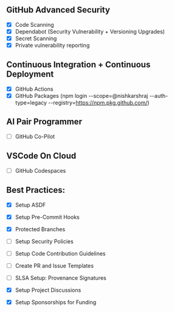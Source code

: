 ## GitHub Advanced Security

- [x] Code Scanning
- [x] Dependabot (Security Vulnerability + Versioning Upgrades)
- [x] Secret Scanning
- [x] Private vulnerability reporting

## Continuous Integration + Continuous Deployment

- [x] GitHub Actions
- [x] GitHub Packages (npm login --scope=@nishkarshraj --auth-type=legacy --registry=https://npm.pkg.github.com/)

## AI Pair Programmer

- [ ] GitHub Co-Pilot

## VSCode On Cloud

- [ ] GitHub Codespaces

##  Best Practices:

- [x] Setup ASDF

- [x] Setup Pre-Commit Hooks

- [x] Protected Branches

- [ ] Setup Security Policies

- [ ] Setup Code Contribution Guidelines

- [ ] Create PR and Issue Templates

- [ ] SLSA Setup: Provenance Signatures

- [x] Setup Project Discussions

- [x] Setup Sponsorships for Funding

